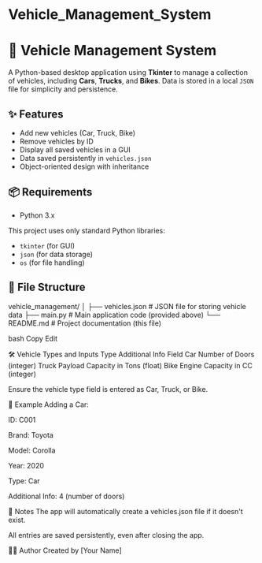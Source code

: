 # Vehicle_Management_System
# 🚗 Vehicle Management System

A Python-based desktop application using **Tkinter** to manage a collection of vehicles, including **Cars**, **Trucks**, and **Bikes**. Data is stored in a local `JSON` file for simplicity and persistence.

## ✨ Features

- Add new vehicles (Car, Truck, Bike)
- Remove vehicles by ID
- Display all saved vehicles in a GUI
- Data saved persistently in `vehicles.json`
- Object-oriented design with inheritance

## 📦 Requirements

- Python 3.x

This project uses only standard Python libraries:
- `tkinter` (for GUI)
- `json` (for data storage)
- `os` (for file handling)

## 📁 File Structure
vehicle_management/
│
├── vehicles.json # JSON file for storing vehicle data
├── main.py # Main application code (provided above)
└── README.md # Project documentation (this file)

bash
Copy
Edit

🛠️ Vehicle Types and Inputs
Type	Additional Info Field
Car	Number of Doors (integer)
Truck	Payload Capacity in Tons (float)
Bike	Engine Capacity in CC (integer)

Ensure the vehicle type field is entered as Car, Truck, or Bike.

🧰 Example
Adding a Car:

ID: C001

Brand: Toyota

Model: Corolla

Year: 2020

Type: Car

Additional Info: 4 (number of doors)

📌 Notes
The app will automatically create a vehicles.json file if it doesn't exist.

All entries are saved persistently, even after closing the app.

🧑‍💻 Author
Created by [Your Name]

